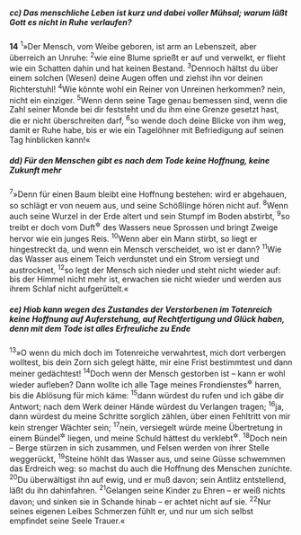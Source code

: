##### cc) Das menschliche Leben ist kurz und dabei voller Mühsal; warum läßt Gott es nicht in Ruhe verlaufen?

__14__
<sup>1</sup>»Der Mensch, vom Weibe geboren, ist arm an Lebenszeit, aber überreich an Unruhe:
<sup>2</sup>wie eine Blume sprießt er auf und verwelkt, er flieht wie ein Schatten dahin und hat keinen Bestand.
<sup>3</sup>Dennoch hältst du über einem solchen (Wesen) deine Augen offen und ziehst ihn vor deinen Richterstuhl!
<sup>4</sup>Wie könnte wohl ein Reiner von Unreinen herkommen? nein, nicht ein einziger.
<sup>5</sup>Wenn denn seine Tage genau bemessen sind, wenn die Zahl seiner Monde bei dir feststeht und du ihm eine Grenze gesetzt hast, die er nicht überschreiten darf,
<sup>6</sup>so wende doch deine Blicke von ihm weg, damit er Ruhe habe, bis er wie ein Tagelöhner mit Befriedigung auf seinen Tag hinblicken kann!«

##### dd) Für den Menschen gibt es nach dem Tode keine Hoffnung, keine Zukunft mehr

<sup>7</sup>»Denn für einen Baum bleibt eine Hoffnung bestehen: wird er abgehauen, so schlägt er von neuem aus, und seine Schößlinge hören nicht auf.
<sup>8</sup>Wenn auch seine Wurzel in der Erde altert und sein Stumpf im Boden abstirbt,
<sup>9</sup>so treibt er doch vom Duft<sup title="= Dunst">&#x2732;</sup> des Wassers neue Sprossen und bringt Zweige hervor wie ein junges Reis.
<sup>10</sup>Wenn aber ein Mann stirbt, so liegt er hingestreckt da, und wenn ein Mensch verscheidet, wo ist er dann?
<sup>11</sup>Wie das Wasser aus einem Teich verdunstet und ein Strom versiegt und austrocknet,
<sup>12</sup>so legt der Mensch sich nieder und steht nicht wieder auf: bis der Himmel nicht mehr ist, erwachen sie nicht wieder und werden aus ihrem Schlaf nicht aufgerüttelt.«

##### ee) Hiob kann wegen des Zustandes der Verstorbenen im Totenreich keine Hoffnung auf Auferstehung, auf Rechtfertigung und Glück haben, denn mit dem Tode ist alles Erfreuliche zu Ende

<sup>13</sup>»O wenn du mich doch im Totenreiche verwahrtest, mich dort verbergen wolltest, bis dein Zorn sich gelegt hätte, mir eine Frist bestimmtest und dann meiner gedächtest!
<sup>14</sup>Doch wenn der Mensch gestorben ist – kann er wohl wieder aufleben? Dann wollte ich alle Tage meines Frondienstes<sup title="oder: Leidenskampfes">&#x2732;</sup> harren, bis die Ablösung für mich käme:
<sup>15</sup>dann würdest du rufen und ich gäbe dir Antwort; nach dem Werk deiner Hände würdest du Verlangen tragen;
<sup>16</sup>ja, dann würdest du meine Schritte sorglich zählen, über einen Fehltritt von mir kein strenger Wächter sein;
<sup>17</sup>nein, versiegelt würde meine Übertretung in einem Bündel<sup title="oder: im Beutel">&#x2732;</sup> liegen, und meine Schuld hättest du verklebt<sup title="= würdest du unbeachtet lassen">&#x2732;</sup>.
<sup>18</sup>Doch nein – Berge stürzen in sich zusammen, und Felsen werden von ihrer Stelle weggerückt,
<sup>19</sup>Steine höhlt das Wasser aus, und seine Güsse schwemmen das Erdreich weg: so machst du auch die Hoffnung des Menschen zunichte.
<sup>20</sup>Du überwältigst ihn auf ewig, und er muß davon; sein Antlitz entstellend, läßt du ihn dahinfahren.
<sup>21</sup>Gelangen seine Kinder zu Ehren – er weiß nichts davon; und sinken sie in Schande hinab – er achtet nicht auf sie.
<sup>22</sup>Nur seines eigenen Leibes Schmerzen fühlt er, und nur um sich selbst empfindet seine Seele Trauer.«